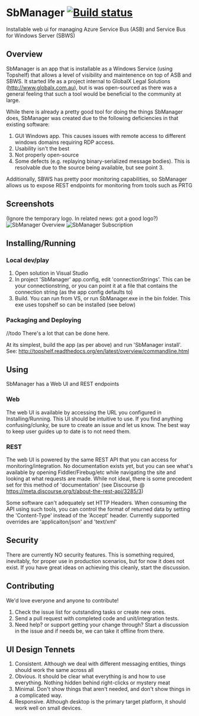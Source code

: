 SbManager [![Build status](https://ci.appveyor.com/api/projects/status/p9wywmn0so7l2bud?svg=true)](https://ci.appveyor.com/project/brucem/sbmanager)
=========

Installable web ui for managing Azure Service Bus (ASB) and Service Bus for Windows Server (SBWS)

## Overview

SbManager is an app that is installable as a Windows Service (using Topshelf) that allows a level of visibility and maintenence on top of ASB and SBWS. It started life as a project internal to GlobalX Legal Solutions (http://www.globalx.com.au), but is was open-sourced as there was a general feeling that such a tool would be beneficial to the community at large.

While there is already a pretty good tool for doing the things SbManager does, SbManager was created due to the following deficiencies in that existing software:

1. GUI Windows app. This causes issues with remote access to different windows domains requiring RDP access.
2. Usability isn't the best
3. Not properly open-source
4. Some defects (e.g. replaying binary-serialized message bodies). This is resolvable due to the source being available, but see point 3.

Additionally, SBWS has pretty poor monitoring capabilities, so SbManager allows us to expose REST endpoints for monitoring from tools such as PRTG

## Screenshots
(Ignore the temporary logo. In related news: got a good logo?)
![SbManager Overview](http://i.imgur.com/34iafSQ.png)
![SbManager Subscription](http://i.imgur.com/KumMAO9.png)

## Installing/Running

### Local dev/play

1. Open solution in Visual Studio
2. In project 'SbManager' app.config, edit 'connectionStrings'. This can be your connectionstring, or you can point it at a file that contains the connection string (as the app config defaults to) 
3. Build. You can run from VS, or run SbManager.exe in the bin folder. This exe uses topshelf so can be installed (see below)

### Packaging and Deploying

//todo There's a lot that can be done here.

At its simplest, build the app (as per above) and run 'SbManager install'. See: http://topshelf.readthedocs.org/en/latest/overview/commandline.html

## Using

SbManager has a Web UI and REST endpoints

### Web
The web UI is available by accessing the URL you configured in Installing/Running. This UI should be intuitive to use. If you find anything confusing/clunky, be sure to create an issue and let us know. The best way to keep user guides up to date is to not need them.

### REST
The web UI is powered by the same REST API that you can access for monitoring/integration. No documentation exists yet, but you can see what's available by opening Fiddler/Firebug/etc while navigating the site and looking at what requests are made. While not ideal, there is some precedent set for this method of 'documentation' (see Discourse @ https://meta.discourse.org/t/about-the-rest-api/3285/3)

Some software can't adequately set HTTP Headers. When consuming the API using such tools, you can control the format of returned data by setting the 'Content-Type' instead of the 'Accept' header. Currently supported overrides are 'applicaiton/json' and 'text/xml'

## Security
There are currently NO security features. This is something required, inevitably, for proper use in production scenarios, but for now it does not exist. If you have great ideas on achieving this cleanly, start the discussion.

## Contributing
We'd love everyone and anyone to contribute!

1. Check the issue list for outstanding tasks or create new ones.
2. Send a pull request with completed code and unit/integration tests.
3. Need help? or support getting your change through? Start a discussion in the issue and if needs be, we can take it offline from there.

## UI Design Tennets
1. Consistent. Although we deal with different messaging entities, things should work the same across all
2. Obvious. It should be clear what everything is and how to use everything. Nothing hidden behind right-clicks or mystery meat
3. Minimal. Don't show things that aren't needed, and don't show things in a complicated way.
4. Responsive. Although desktop is the primary target platform, it should work well on small devices.
